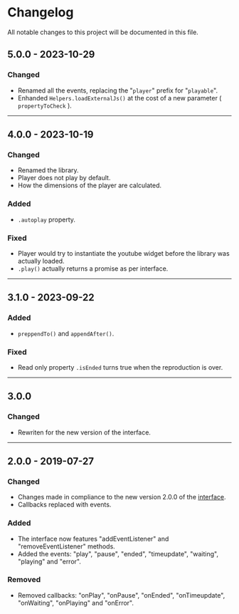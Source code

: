 # Changelog

All notable changes to this project will be documented in this file.

## 5.0.0 - 2023-10-29
### Changed
- Renamed all the events, replacing the "`player`" prefix for "`playable`".
- Enhanded `Helpers.loadExternalJs()` at the cost of a new parameter ( `propertyToCheck` ).

---

## 4.0.0 - 2023-10-19
### Changed
- Renamed the library.
- Player does not play by default.
- How the dimensions of the player are calculated.

### Added
- `.autoplay` property.

### Fixed
- Player would try to instantiate the youtube widget before the library was actually loaded.
- `.play()` actually returns a promise as per interface.

---

## 3.1.0 - 2023-09-22
### Added
- `preppendTo()` and `appendAfter()`.

### Fixed
- Read only property `.isEnded` turns true when the reproduction is over.

---

## 3.0.0
### Changed
- Rewriten for the new version of the interface.

---

## 2.0.0 - 2019-07-27
### Changed

- Changes made in compliance to the new version 2.0.0 of the [interface](https://github.com/adinan-cenci/js-multimedia-player-interface).
- Callbacks replaced with events.

### Added
- The interface now features "addEventListener" and "removeEventListener" methods.
- Added the events: "play", "pause", "ended", "timeupdate", "waiting", "playing" and "error".

### Removed
- Removed callbacks: "onPlay", "onPause", "onEnded", "onTimeupdate", "onWaiting", "onPlaying" and "onError".